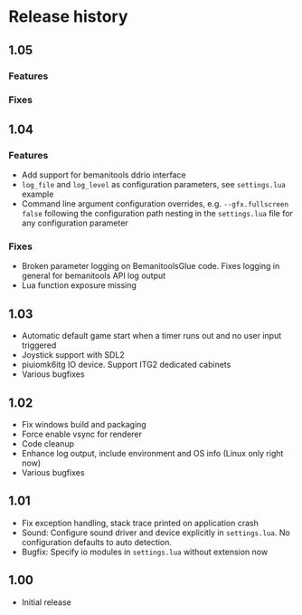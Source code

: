 # Release history
## 1.05
### Features

### Fixes

## 1.04

### Features
* Add support for bemanitools ddrio interface
* `log_file` and `log_level` as configuration parameters, see `settings.lua` example
* Command line argument configuration overrides, e.g. `--gfx.fullscreen false` following the
  configuration path nesting in the `settings.lua` file for any configuration parameter

### Fixes
* Broken parameter logging on BemanitoolsGlue code. Fixes logging in general for bemanitools API
  log output
* Lua function exposure missing

## 1.03
* Automatic default game start when a timer runs out and no user input triggered
* Joystick support with SDL2
* piuiomk6itg IO device. Support ITG2 dedicated cabinets
* Various bugfixes

## 1.02
* Fix windows build and packaging
* Force enable vsync for renderer
* Code cleanup
* Enhance log output, include environment and OS info (Linux only right now)
* Various bugfixes

## 1.01
* Fix exception handling, stack trace printed on application crash
* Sound: Configure sound driver and device explicitly in `settings.lua`. No configuration defaults to auto detection.
* Bugfix: Specify io modules in `settings.lua` without extension now

## 1.00
* Initial release